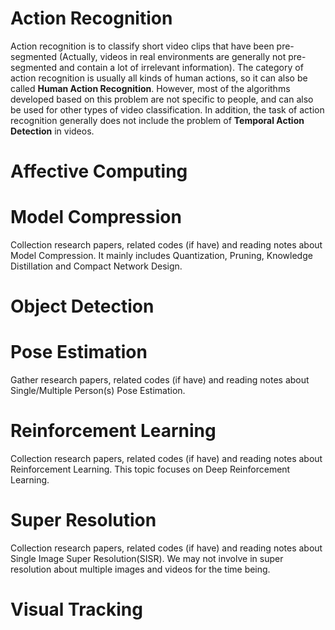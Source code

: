 # Action Recognition

Action recognition is to classify short video clips that have been pre-segmented (Actually, videos in real environments are generally not pre-segmented and contain a lot of irrelevant information). The category of action recognition is usually all kinds of human actions, so it can also be called **Human Action Recognition**. However, most of the algorithms developed based on this problem are not specific to people, and can also be used for other types of video classification. In addition, the task of action recognition generally does not include the problem of **Temporal Action Detection** in videos.

# Affective Computing

# Model Compression
Collection research papers, related codes (if have) and reading notes about Model Compression. It mainly includes Quantization, Pruning, Knowledge Distillation and Compact Network Design.

# Object Detection

# Pose Estimation
Gather research papers, related codes (if have) and reading notes about Single/Multiple Person(s) Pose Estimation.

# Reinforcement Learning
Collection research papers, related codes (if have) and reading notes about Reinforcement Learning. This topic focuses on Deep Reinforcement Learning.

# Super Resolution
Collection research papers, related codes (if have) and reading notes about Single Image Super Resolution(SISR). We may not involve in super resolution about multiple images and videos for the time being.

# Visual Tracking

